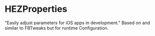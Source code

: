 HEZProperties
=============

"Easily adjust parameters for iOS apps in development." Based on and similar to FBTweaks but for runtime Configuration.
